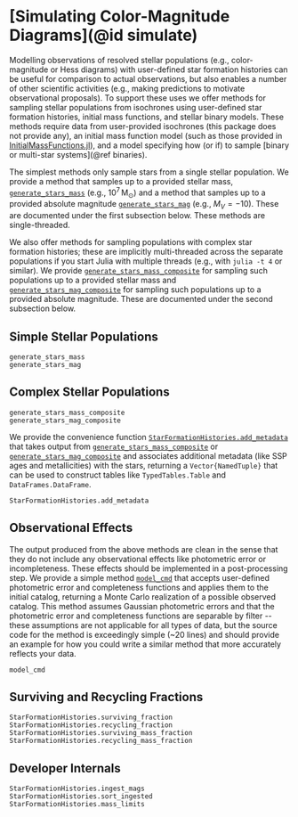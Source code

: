 # [Simulating Color-Magnitude Diagrams](@id simulate)

Modelling observations of resolved stellar populations (e.g., color-magnitude or Hess diagrams) with user-defined star formation histories can be useful for comparison to actual observations, but also enables a number of other scientific activities (e.g., making predictions to motivate observational proposals). To support these uses we offer methods for sampling stellar populations from isochrones using user-defined star formation histories, initial mass functions, and stellar binary models. These methods require data from user-provided isochrones (this package does not provide any), an initial mass function model (such as those provided in [InitialMassFunctions.jl](https://github.com/cgarling/InitialMassFunctions.jl)), and a model specifying how (or if) to sample [binary or multi-star systems](@ref binaries). 

The simplest methods only sample stars from a single stellar population. We provide a method that samples up to a provided stellar mass, [`generate_stars_mass`](@ref) (e.g., $10^7 \, \text{M}_\odot$) and a method that samples up to a provided absolute magnitude [`generate_stars_mag`](@ref) (e.g., $M_V=-10$). These are documented under the first subsection below. These methods are single-threaded.

We also offer methods for sampling populations with complex star formation histories; these are implicitly multi-threaded across the separate populations if you start Julia with multiple threads (e.g., with `julia -t 4` or similar). We provide [`generate_stars_mass_composite`](@ref) for sampling such populations up to a provided stellar mass and [`generate_stars_mag_composite`](@ref) for sampling such populations up to a provided absolute magnitude. These are documented under the second subsection below.

## Simple Stellar Populations
```@docs
generate_stars_mass
generate_stars_mag
```

## Complex Stellar Populations
```@docs
generate_stars_mass_composite
generate_stars_mag_composite
```

We provide the convenience function [`StarFormationHistories.add_metadata`](@ref) that takes output from [`generate_stars_mass_composite`](@ref) or [`generate_stars_mag_composite`](@ref) and associates additional metadata (like SSP ages and metallicities) with the stars, returning a `Vector{NamedTuple}` that can be used to construct tables like `TypedTables.Table` and `DataFrames.DataFrame`.

```@docs
StarFormationHistories.add_metadata
```

## Observational Effects

The output produced from the above methods are clean in the sense that they do not include any observational effects like photometric error or incompleteness. These effects should be implemented in a post-processing step. We provide a simple method [`model_cmd`](@ref) that accepts user-defined photometric error and completeness functions and applies them to the initial catalog, returning a Monte Carlo realization of a possible observed catalog. This method assumes Gaussian photometric errors and that the photometric error and completeness functions are separable by filter -- these assumptions are not applicable for all types of data, but the source code for the method is exceedingly simple (~20 lines) and should provide an example for how you could write a similar method that more accurately reflects your data.

```@docs
model_cmd
```

## Surviving and Recycling Fractions

```@docs
StarFormationHistories.surviving_fraction
StarFormationHistories.recycling_fraction
StarFormationHistories.surviving_mass_fraction
StarFormationHistories.recycling_mass_fraction
```

## Developer Internals
```@docs
StarFormationHistories.ingest_mags
StarFormationHistories.sort_ingested
StarFormationHistories.mass_limits
```